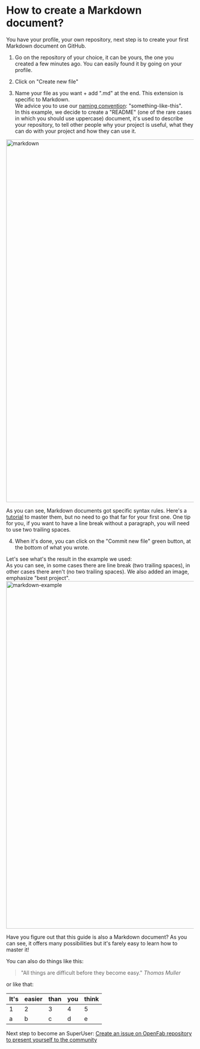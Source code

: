 # How to create a Markdown document?

You have your profile, your own repository, next step is to create your first Markdown document on GitHub.

1. Go on the repository of your choice, it can be yours, the one you created a few minutes ago. 
You can easily found it by going on your profile.

2. Click on "Create new file"

3. Name your file as you want + add ".md" at the end. This extension is specific to Markdown.   
We advice you to use our [naming convention](https://github.com/openfab-lab/openfab/blob/891cee5a70a51c7256b687a5971c4697ffca2d10/xx-src/naming-convention.md): "something-like-this".  
In this example, we decide to create a "README" (one of the rare cases in which you should use uppercase) document, it's used to describe your repository, to tell other people why your project is useful, what they can do with your project and how they can use it.  

<img width="975" alt="markdown" src="https://user-images.githubusercontent.com/7775797/28671661-d651cbc8-72dd-11e7-9c61-30ef8f651d9d.png">  

As you can see, Markdown documents got specific syntax rules. 
Here's a [tutorial](https://guides.github.com/features/mastering-markdown/) to master them, but no need to go that far for your first one. One tip for you, if you want to have a line break without a paragraph, you will need to use two trailing spaces.  

4. When it's done, you can click on the "Commit new file" green button, at the bottom of what you wrote.

Let's see what's the result in the example we used:  
As you can see, in some cases there are line break (two trailing spaces), in other cases there aren't (no two trailing spaces). We also added an image, emphasize "best project". 
<img width="934" alt="markdown-example" src="https://user-images.githubusercontent.com/7775797/28671752-1018f2aa-72de-11e7-8e5b-fb5b385ba074.png">

  
Have you figure out that this guide is also a Markdown document? As you can see, it offers many possibilities but it's farely easy to learn how to master it!

You can also do things like this:
> "All things are difficult before they become easy."  _Thomas Muller_

or like that:  

|   It's	|  easier 	|  than 	|  you 	|  think 	|
|---	|---	|---	|---	|---	|
|  1 	|  2	|   3	|   4	|   5	|
|   a	|   b	|   c	|   d	|   e	|

Next step to become an SuperUser: [Create an issue on OpenFab repository to present yourself to the community](create-issue.md)

